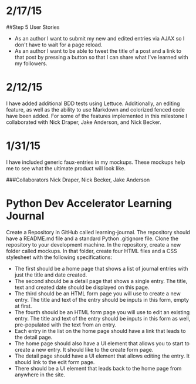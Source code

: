 2/17/15
=======
##Step 5 User Stories
* As an author I want to submit my new and edited entries via AJAX so I don't have to wait for a page reload.
* As an author I want to be able to tweet the title of a post and a link to that post by pressing a button so that I can share what I've learned with my followers.


2/12/15
=======
I have added additional BDD tests using Lettuce. Additionally, an editing feature, as well as the ability to use Markdown and colorized fenced code have been added. For some of the features implemented in this milestone I collaborated with Nick Draper, Jake Anderson, and Nick Becker.


1/31/15
=======
I have included generic faux-entries in my mockups. These mockups help me to see what the ultimate product will look like.


###Collaborators
Nick Draper, Nick Becker, Jake Anderson


Python Dev Accelerator Learning Journal
=======================================

Create a Repository in GitHub called learning-journal.  The repository should have a README.md file and a standard Python .gitignore file. Clone the repository to your development machine. In the repository, create a new folder called mockups. In that folder, create four HTML files and a CSS stylesheet with the following specifications:

* The first should be a home page that shows a list of journal entries with just the title and date created.
* The second should be a detail page that shows a single entry.  The title, text and created date should be displayed on this page.
* The third should be an HTML form page you will use to create a new entry.  The title and text of the entry should be inputs in this form, empty at first.
* The fourth should be an HTML form page you will use to edit an existing entry.  The title and text of the entry should be inputs in this form as well, pre-populated with the text from an entry.
* Each entry in the list on the home page should have a link that leads to the detail page.
* The home page should also have a UI element that allows you to start to create a new entry. It should like to the create form page.
* The detail page should have a UI element that allows editing the entry.  It should link to the edit form page.
* There should be a UI element that leads back to the home page from anywhere in the site.
